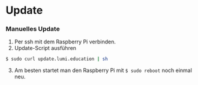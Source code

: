 # Update

<!-- ### Automatische Updates

Lumi wird [demnächst](https://github.com/Lumi-education/Lumi/issues/120) mit einer Auto-Update-Funktion ausgestattet, die automatisch alle 10 Minuten nach Updates sucht, solange die Lumi mit dem Internet verbunden ist. -->

### Manuelles Update

1. Per ssh mit dem Raspberry Pi verbinden.
2. Update-Script ausführen

```bash
$ sudo curl update.lumi.education | sh
```

3. Am besten startet man den Raspberry Pi mit `$ sudo reboot` noch einmal neu.

